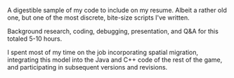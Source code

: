 A digestible sample of my code to include on my resume. Albeit a rather old one, but one of the most discrete, bite-size scripts I've written. 

Background research, coding, debugging, presentation, and Q&A for this totaled 5-10 hours. 

I spent most of my time on the job incorporating spatial migration, integrating this model into the Java and C++ code of the rest of the game, and participating in subsequent versions and revisions.
